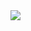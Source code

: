 <a href="https://olekbaran.com">
  <img src="https://github.com/olekbaran/olekbaran/assets/74045117/87d7c10f-eb1b-465c-b22d-3abb8f07cd27" />
</a>
